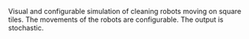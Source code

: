Visual and configurable simulation of cleaning robots moving on square tiles. 
The movements of the robots are configurable. The output is stochastic.
